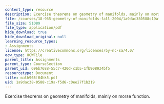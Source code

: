 ```yaml
---
content_type: resource
description: Exercise theorems on geometry of manifolds, mainly on morse function.
file: /courses/18-965-geometry-of-manifolds-fall-2004/1a9dac380588c19af5d6c0ee27f1b219_math965f04hk5.pdf
file_size: 51089
file_type: application/pdf
hide_download: true
hide_download_original: null
learning_resource_types:
- Assignments
license: https://creativecommons.org/licenses/by-nc-sa/4.0/
ocw_type: OCWFile
parent_title: Assignments
parent_type: CourseSection
parent_uid: 696b7688-55c7-420d-c1b5-1fb908934bf5
resourcetype: Document
title: math965f04hk5.pdf
uid: 1a9dac38-0588-c19a-f5d6-c0ee27f1b219
---
```

Exercise theorems on geometry of manifolds, mainly on morse function.